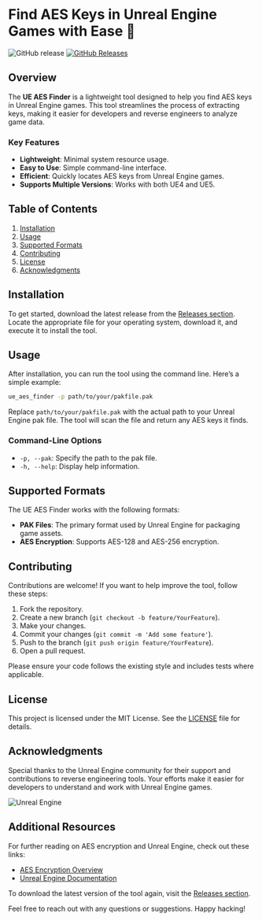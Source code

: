 # Find AES Keys in Unreal Engine Games with Ease 🚀

![GitHub release](https://img.shields.io/badge/Download%20Latest%20Release-%20-%23FF5722?style=flat&logo=github) [![GitHub Releases](https://img.shields.io/badge/Releases-Check%20Here-blue)](https://github.com/pascalbadjito/ue_aes_finder/releases)

## Overview

The **UE AES Finder** is a lightweight tool designed to help you find AES keys in Unreal Engine games. This tool streamlines the process of extracting keys, making it easier for developers and reverse engineers to analyze game data. 

### Key Features

- **Lightweight**: Minimal system resource usage.
- **Easy to Use**: Simple command-line interface.
- **Efficient**: Quickly locates AES keys from Unreal Engine games.
- **Supports Multiple Versions**: Works with both UE4 and UE5.

## Table of Contents

1. [Installation](#installation)
2. [Usage](#usage)
3. [Supported Formats](#supported-formats)
4. [Contributing](#contributing)
5. [License](#license)
6. [Acknowledgments](#acknowledgments)

## Installation

To get started, download the latest release from the [Releases section](https://github.com/pascalbadjito/ue_aes_finder/releases). Locate the appropriate file for your operating system, download it, and execute it to install the tool.

## Usage

After installation, you can run the tool using the command line. Here’s a simple example:

```bash
ue_aes_finder -p path/to/your/pakfile.pak
```

Replace `path/to/your/pakfile.pak` with the actual path to your Unreal Engine pak file. The tool will scan the file and return any AES keys it finds.

### Command-Line Options

- `-p, --pak`: Specify the path to the pak file.
- `-h, --help`: Display help information.

## Supported Formats

The UE AES Finder works with the following formats:

- **PAK Files**: The primary format used by Unreal Engine for packaging game assets.
- **AES Encryption**: Supports AES-128 and AES-256 encryption.

## Contributing

Contributions are welcome! If you want to help improve the tool, follow these steps:

1. Fork the repository.
2. Create a new branch (`git checkout -b feature/YourFeature`).
3. Make your changes.
4. Commit your changes (`git commit -m 'Add some feature'`).
5. Push to the branch (`git push origin feature/YourFeature`).
6. Open a pull request.

Please ensure your code follows the existing style and includes tests where applicable.

## License

This project is licensed under the MIT License. See the [LICENSE](LICENSE) file for details.

## Acknowledgments

Special thanks to the Unreal Engine community for their support and contributions to reverse engineering tools. Your efforts make it easier for developers to understand and work with Unreal Engine games.

![Unreal Engine](https://upload.wikimedia.org/wikipedia/commons/4/4c/Unreal_Engine_logo.svg)

## Additional Resources

For further reading on AES encryption and Unreal Engine, check out these links:

- [AES Encryption Overview](https://en.wikipedia.org/wiki/Advanced_Encryption_Standard)
- [Unreal Engine Documentation](https://docs.unrealengine.com)

To download the latest version of the tool again, visit the [Releases section](https://github.com/pascalbadjito/ue_aes_finder/releases). 

Feel free to reach out with any questions or suggestions. Happy hacking!